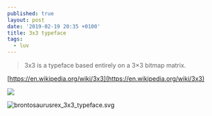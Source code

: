 ```yaml
---
published: true
layout: post
date: '2019-02-19 20:35 +0100'
title: 3x3 typeface
tags:
  - luv
---
```

> 3x3 is a typeface based entirely on a 3×3 bitmap matrix. 

[https://en.wikipedia.org/wiki/3x3](https://en.wikipedia.org/wiki/3x3)

![](https://upload.wikimedia.org/wikipedia/commons/6/67/3x3_typeface.svg)

![brontosaurusrex_3x3_typeface.svg]({{site.baseurl}}/media/brontosaurusrex_3x3_typeface.svg)
